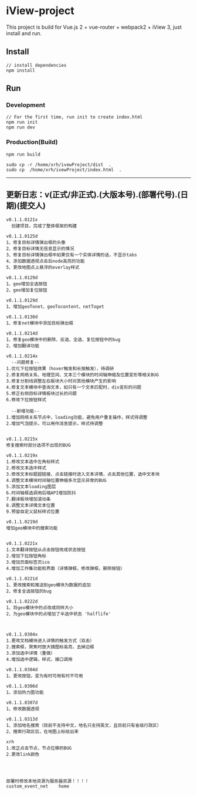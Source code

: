 # iView-project

This project is build for Vue.js 2 + vue-router + webpack2 + iView 3, just install and run.

## Install
```bush
// install dependencies
npm install
```
## Run
### Development
```bush
// For the first time, run init to create index.html
npm run init
npm run dev
```
### Production(Build)
```bush
npm run build
```

```
sudo cp -r /home/xrh/ivewProject/dist  .
sudo cp  /home/xrh/ivewProject/index.html  .
```


-------------------------


## 更新日志：v(正式/非正式).(大版本号).(部署代号).(日期)(提交人)
```
v0.1.1.0121x
  创建项目，完成了整体框架的构建

v0.1.1.0125d
1、修复目标详情弹出框的头像
2、修复目标详情无信息显示的情况
3、修复目标详情弹出框中如果仅有一个实体详情的话，不显示tabs
4、添加数据透视点击后node高亮的功能
5、更改地图点上悬浮的overlay样式

v0.1.1.0129d
1、geo增加全选按钮
2、geo增加复位按钮

v0.1.1.0129d
1、增加geoTonet、geoTocontent、netToget

v0.1.1.0130d
1、修复net模块中添加目标弹出框

v0.1.1.0214d
1、修复geo模块中的删除、反选、全选、复位按钮中的bug
2、增加翻译功能

v0.1.1.0214x
  --问题修复--
1.优化下拉按钮效果（hover触发和长按触发），待调研
2.修复网络关系、地理空间、文本三个模块的时间轴伸缩及位置变形等相关BUG
3.修复分割线调整左右板块大小时对其他模块产生的影响
4.修复文本模块中查询文本，如只有一个文本匹配时，div变形的问题
5.修正右侧目标详情板块过长的问题
6.修改下拉按钮样式

  --新增功能--
1.增加网络关系节点中，loading功能，避免用户重复操作，样式待调整
2.增加气泡提示，可以用作消息提示，样式待调整


v0.1.1.0215x
修复搜索时部分选项不出现的BUG

v0.1.1.0219x
1.修改文本选中左角标样式
2.修改文本选中样式
3.修改文本标题超链接，点击链接时进入文本详情，点击其他位置，选中文本块
4.调整文本模块时间轴位置伸缩多次显示异常的BUG
5.添加文本loading图层
6.时间轴框选调用后端API增加防抖
7.翻译板块增加滚动条
8.调整文本详情文本位置
9.预留自定义鼠标样式位置

v0.1.1.0219d
增加geo模块中的搜索功能


v0.1.1.0221x
1.文本翻译按钮从点击按钮改成状态按钮
2.增加下拉按钮角标
3.增加页面标签页ico
4.增加工作集功能和界面（详情弹框，修改弹框，删除按钮）

v0.1.1.0221d
1、更改搜索和推送到geo模块为数据的追加
2、修复全选按钮的bug

v0.1.1.0222d
1、将geo模块中的点改成同样大小
2、为geo模块中的点增加了半选中状态 'halflife'



v0.1.1.0304x
1.更改文档模块进入详情的触发方式（双击）
2.搜索框，聚焦时放大镜图标高亮，去掉边框
3.添加选中详情（重做）
4.增加选中逻辑，样式，接口调用

v0.1.1.0304d
1、更改按钮，变为有时可用有时不可用

v0.1.1.0306d
1、添加热力图功能

v0.1.1.0307d
1、修改数据透视

v0.1.1.0313d
1、添加地名搜索（目前不支持中文，地名只支持英文，且目前只有省级行政区）
2、搜索行政区后，在地图上标绘出来

xrh
1.改正点击节点，节点位移的BUG
2.更改link颜色




部署时修改本地资源为服务器资源！！！！
custom_event_net    home
```